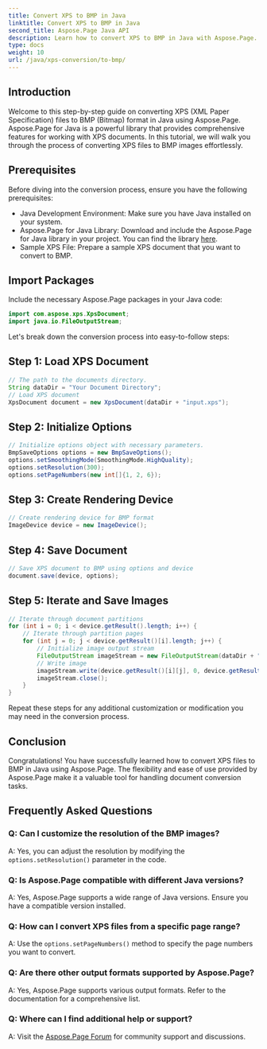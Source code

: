 ```yaml
---
title: Convert XPS to BMP in Java
linktitle: Convert XPS to BMP in Java
second_title: Aspose.Page Java API
description: Learn how to convert XPS to BMP in Java with Aspose.Page. Follow our easy guide for efficient and high-quality document conversion.
type: docs
weight: 10
url: /java/xps-conversion/to-bmp/
---
```

## Introduction
Welcome to this step-by-step guide on converting XPS (XML Paper Specification) files to BMP (Bitmap) format in Java using Aspose.Page. Aspose.Page for Java is a powerful library that provides comprehensive features for working with XPS documents. In this tutorial, we will walk you through the process of converting XPS files to BMP images effortlessly.
## Prerequisites
Before diving into the conversion process, ensure you have the following prerequisites:
- Java Development Environment: Make sure you have Java installed on your system.
- Aspose.Page for Java Library: Download and include the Aspose.Page for Java library in your project. You can find the library [here](https://releases.aspose.com/page/java/).
- Sample XPS File: Prepare a sample XPS document that you want to convert to BMP.
## Import Packages
Include the necessary Aspose.Page packages in your Java code:
```java
import com.aspose.xps.XpsDocument;
import java.io.FileOutputStream;
```
Let's break down the conversion process into easy-to-follow steps:
## Step 1: Load XPS Document
```java
// The path to the documents directory.
String dataDir = "Your Document Directory";
// Load XPS document
XpsDocument document = new XpsDocument(dataDir + "input.xps");
```
## Step 2: Initialize Options
```java
// Initialize options object with necessary parameters.
BmpSaveOptions options = new BmpSaveOptions();
options.setSmoothingMode(SmoothingMode.HighQuality);
options.setResolution(300);
options.setPageNumbers(new int[]{1, 2, 6});
```
## Step 3: Create Rendering Device
```java
// Create rendering device for BMP format
ImageDevice device = new ImageDevice();
```
## Step 4: Save Document
```java
// Save XPS document to BMP using options and device
document.save(device, options);
```
## Step 5: Iterate and Save Images
```java
// Iterate through document partitions
for (int i = 0; i < device.getResult().length; i++) {
    // Iterate through partition pages
    for (int j = 0; j < device.getResult()[i].length; j++) {
        // Initialize image output stream
        FileOutputStream imageStream = new FileOutputStream(dataDir + "XPStoBMP" + "_" + (i + 1) + "_" + (j + 1) + ".bmp");
        // Write image
        imageStream.write(device.getResult()[i][j], 0, device.getResult()[i][j].length);
        imageStream.close();
    }
}
```
Repeat these steps for any additional customization or modification you may need in the conversion process.
## Conclusion
Congratulations! You have successfully learned how to convert XPS files to BMP in Java using Aspose.Page. The flexibility and ease of use provided by Aspose.Page make it a valuable tool for handling document conversion tasks.
## Frequently Asked Questions
### Q: Can I customize the resolution of the BMP images?
A: Yes, you can adjust the resolution by modifying the `options.setResolution()` parameter in the code.
### Q: Is Aspose.Page compatible with different Java versions?
A: Yes, Aspose.Page supports a wide range of Java versions. Ensure you have a compatible version installed.
### Q: How can I convert XPS files from a specific page range?
A: Use the `options.setPageNumbers()` method to specify the page numbers you want to convert.
### Q: Are there other output formats supported by Aspose.Page?
A: Yes, Aspose.Page supports various output formats. Refer to the documentation for a comprehensive list.
### Q: Where can I find additional help or support?
A: Visit the [Aspose.Page Forum](https://forum.aspose.com/c/page/39) for community support and discussions.
